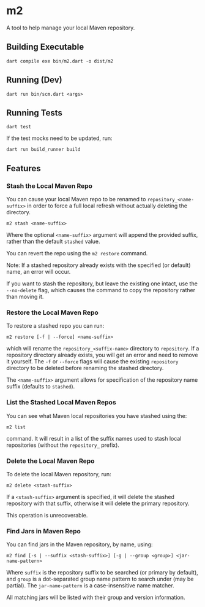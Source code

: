 # m2

A tool to help manage your local Maven repository.

## Building Executable

    dart compile exe bin/m2.dart -o dist/m2

## Running (Dev)

    dart run bin/scm.dart <args>

## Running Tests

	dart test

If the test mocks need to be updated, run:

	dart run build_runner build

## Features

### Stash the Local Maven Repo

You can cause your local Maven repo to be renamed to `repository_<name-suffix>` in order to force a full local refresh without
actually deleting the directory.

    m2 stash <name-suffix>

Where the optional `<name-suffix>` argument will append the provided suffix, rather than the default `stashed` value.

You can revert the repo using the `m2 restore` command.

Note: If a stashed repository already exists with the specified (or default) name, an error will occur.

If you want to stash the repository, but leave the existing one intact, use the `--no-delete` flag, which causes the
command to copy the repository rather than moving it.

### Restore the Local Maven Repo

To restore a stashed repo you can run:

    m2 restore [-f | --force] <name-suffix>

which will rename the `repository_<suffix-name>` directory to `repository`. If a repository directory already exists, you will
get an error and need to remove it yourself. The `-f` or `--force` flags will cause the existing `repository` directory
to be deleted before renaming the stashed directory.

The `<name-suffix>` argument allows for specification of the repository name suffix (defaults to `stashed`).

### List the Stashed Local Maven Repos

You can see what Maven local repositories you have stashed using the:

	m2 list
	
command. It will result in a list of the suffix names used to stash local repositories (without the `repository_` prefix).

### Delete the Local Maven Repo

To delete the local Maven repository, run:

    m2 delete <stash-suffix>

If a `<stash-suffix>` argument is specified, it will delete the stashed repository with that suffix, otherwise it will
delete the primary repository.

This operation is unrecoverable.

### Find Jars in Maven Repo

You can find jars in the Maven repository, by name, using:

    m2 find [-s | --suffix <stash-suffix>] [-g | --group <group>] <jar-name-pattern>

Where `suffix` is the repository suffix to be searched (or primary by default), and `group` is a dot-separated group
name pattern to search under (may be partial). The `jar-name-pattern` is a case-insensitive name matcher.

All matching jars will be listed with their group and version information.

